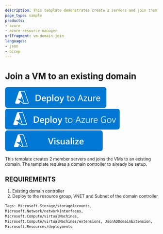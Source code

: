```yaml
---
description: This template demonstrates create 2 servers and join them to a private AD domain on azure.
page_type: sample
products:
- azure
- azure-resource-manager
urlFragment: vm-domain-join
languages:
- json
- bicep
---
```

# Join a VM to an existing domain

[![Deploy To Azure](https://raw.githubusercontent.com/Azure/azure-quickstart-templates/master/1-CONTRIBUTION-GUIDE/images/deploytoazure.svg?sanitize=true)](https://portal.azure.com/#create/Microsoft.Template/uri/https%3A%2F%2Fraw.githubusercontent.com%2Fadibnaya%2FAzureDevopsTest%2Fmain%2Fvm-domain-join%2Fvm-domain-join.bicep)
[![Deploy To Azure US Gov](https://raw.githubusercontent.com/Azure/azure-quickstart-templates/master/1-CONTRIBUTION-GUIDE/images/deploytoazuregov.svg?sanitize=true)](https://portal.azure.us/#create/Microsoft.Template/uri/https%3A%2F%2Fraw.githubusercontent.com%2Fadibnaya%2FAzureDevopsTest%2Fmain%2Fvm-domain-join%2Fvm-domain-join.bicep)
[![Visualize](https://raw.githubusercontent.com/Azure/azure-quickstart-templates/master/1-CONTRIBUTION-GUIDE/images/visualizebutton.svg?sanitize=true)](http://armviz.io/#/?load=https%3A%2F%2Fraw.githubusercontent.com%2Fadibnaya%2FAzureDevopsTest%2Fmain%2Fvm-domain-join%2Fvm-domain-join.bicep)

This template creates 2 member servers and joins the VMs to an existing domain. The template requires a domain controller to already be setup.

## REQUIREMENTS

1. Existing domain controller
2. Deploy to the resource group, VNET and Subnet of the domain controller

`Tags: Microsoft.Storage/storageAccounts, Microsoft.Network/networkInterfaces, Microsoft.Compute/virtualMachines, Microsoft.Compute/virtualMachines/extensions, JsonADDomainExtension, Microsoft.Resources/deployments`
